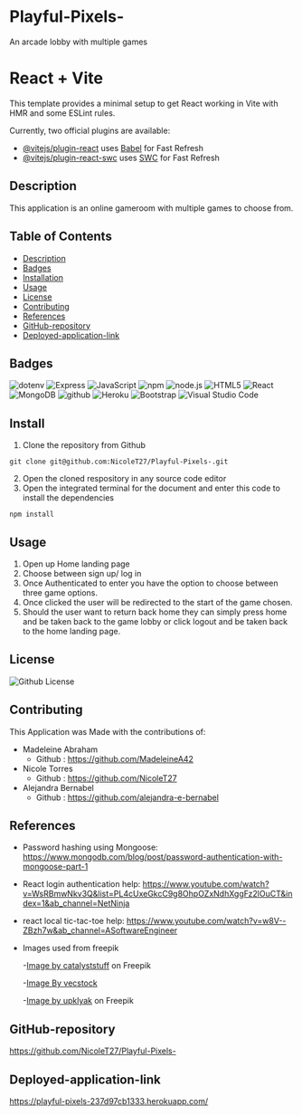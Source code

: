 # Playful-Pixels-
An arcade lobby with multiple games

# React + Vite

This template provides a minimal setup to get React working in Vite with HMR and some ESLint rules.

Currently, two official plugins are available:

- [@vitejs/plugin-react](https://github.com/vitejs/vite-plugin-react/blob/main/packages/plugin-react/README.md) uses [Babel](https://babeljs.io/) for Fast Refresh
- [@vitejs/plugin-react-swc](https://github.com/vitejs/vite-plugin-react-swc) uses [SWC](https://swc.rs/) for Fast Refresh

## Description
This application is an online gameroom with multiple games to choose from.

## Table of Contents
- [Description](#description)
- [Badges](#badges)
- [Installation](#install)
- [Usage](#usage)
- [License](#license)
- [Contributing](#contributing)
- [References](#references)
- [GitHub-repository](#github-repository)
- [Deployed-application-link](#deployed-application-link)


## Badges
![dotenv](https://img.shields.io/badge/dotenv-blue.svg)
![Express](https://img.shields.io/badge/Express-red.svg)
![JavaScript](https://img.shields.io/badge/JavaScript-yellow.svg)
![npm](https://img.shields.io/badge/npm-6.14.4-blue.svg)
![node.js](https://img.shields.io/badge/node.js-12.0-green.svg)
![HTML5](https://img.shields.io/badge/html5-%23E34F26.svg?style=for-the-badge&logo=html5&logoColor=white)
![React](https://img.shields.io/badge/react-%2320232a.svg?style=for-the-badge&logo=react&logoColor=%2361DAFB)
![MongoDB](https://img.shields.io/badge/MongoDB-%234ea94b.svg?style=for-the-badge&logo=mongodb&logoColor=white)
![github](https://img.shields.io/badge/github-Profile-lightgrey.svg)
![Heroku](https://img.shields.io/badge/Heroku-App-blueviolet?logo=heroku)
![Bootstrap](https://img.shields.io/badge/bootstrap-%238511FA.svg?style=for-the-badge&logo=bootstrap&logoColor=white)
![Visual Studio Code](https://img.shields.io/badge/Visual%20Studio%20Code-0078d7.svg?style=for-the-badge&logo=visual-studio-code&logoColor=white)


## Install
1. Clone the repository from Github
```
git clone git@github.com:NicoleT27/Playful-Pixels-.git
```
2. Open the cloned respository in any source code editor
3. Open the integrated terminal for the document and enter this code to install the dependencies
```
npm install 
```

## Usage
1. Open up Home landing page
2. Choose between sign up/ log in
3. Once Authenticated to enter you have the option to choose between three game options.
4. Once clicked the user will be redirected to the start of the game chosen.
5. Should the user want to return back home they can simply press home and be taken back to the game lobby or click logout and be taken back to the home landing page. 

## License
![Github License](https://img.shields.io/badge/License-MIT-blue.svg)

## Contributing
This Application was Made with the contributions of:
- Madeleine Abraham
  -  Github : https://github.com/MadeleineA42
- Nicole Torres 
    -  Github : https://github.com/NicoleT27
- Alejandra Bernabel 
    - Github : https://github.com/alejandra-e-bernabel

## References
- Password hashing using Mongoose:
https://www.mongodb.com/blog/post/password-authentication-with-mongoose-part-1

- React login authentication help:
https://www.youtube.com/watch?v=WsRBmwNkv3Q&list=PL4cUxeGkcC9g8OhpOZxNdhXggFz2lOuCT&index=1&ab_channel=NetNinja

- react local tic-tac-toe help:
https://www.youtube.com/watch?v=w8V--ZBzh7w&ab_channel=ASoftwareEngineer

- Images used from freepik

   -<a href="https://www.freepik.com/free-vector/arcade-machine-game-cartoon-vector-icon-illustration-holiday-technology-icon-isolated-premium-flat_38892890.htm#query=arcade&position=0&from_view=search&track=sph&uuid=a6493d6e-2272-4573-ab78-181181b3ef0d">Image by catalyststuff</a> on Freepik

   -<a href="https://www.freepik.com/free-ai-image/illuminated-dashboard-controls-technology-speed-motion-generated-by-ai_41668417.htm#fromView=search&term=realistic+arcade+room&page=1&position=32&track=ais_ai_generated&regularType=ai">Image By vecstock</a>

   -<a href="https://www.freepik.com/free-vector/square-buttons-with-chocolate-hard-sugar-candies-fruit-drops-lollipop-cake-bonbon-vector-cartoon-set-sweet-food-icons-caramel-christmas-candy-cane-confectionery_24417276.htm#query=candy%20crush&position=1&from_view=search&track=ais&uuid=1d38956e-1c85-46be-81b3-37911d150964">Image by upklyak</a> on Freepik

## GitHub-repository
https://github.com/NicoleT27/Playful-Pixels-

## Deployed-application-link

https://playful-pixels-237d97cb1333.herokuapp.com/